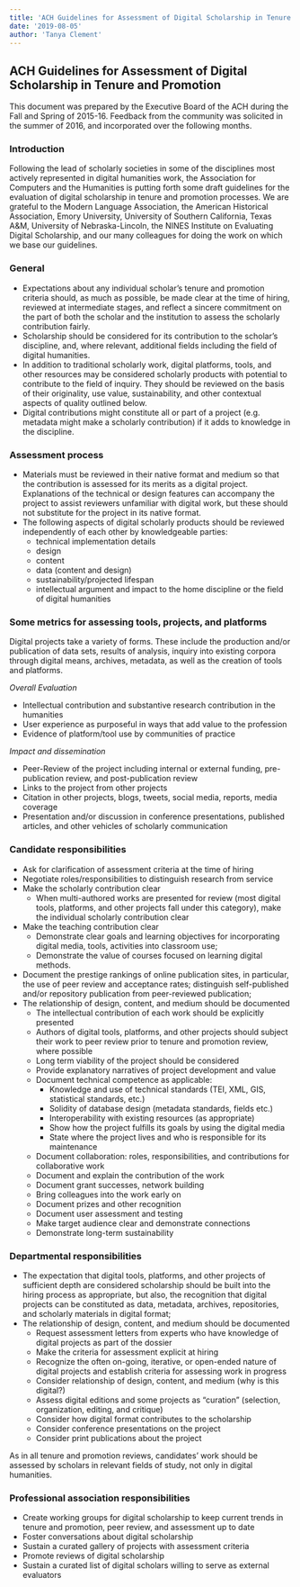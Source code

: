 ```yaml
---
title: 'ACH Guidelines for Assessment of Digital Scholarship in Tenure and Promotion'
date: '2019-08-05'
author: 'Tanya Clement'
---
```

ACH Guidelines for Assessment of Digital Scholarship in Tenure and Promotion 
-----------------------------------------------------------------------------

This document was prepared by the Executive Board of the ACH during the Fall and Spring of 2015-16. Feedback from the community was solicited in the summer of 2016, and incorporated over the following months.

### Introduction

Following the lead of scholarly societies in some of the disciplines most actively represented in digital humanities work, the Association for Computers and the Humanities is putting forth some draft guidelines for the evaluation of digital scholarship in tenure and promotion processes. We are grateful to the Modern Language Association, the American Historical Association, Emory University, University of Southern California, Texas A&amp;M, University of Nebraska-Lincoln, the NINES Institute on Evaluating Digital Scholarship, and our many colleagues for doing the work on which we base our guidelines.

### General

- Expectations about any individual scholar’s tenure and promotion criteria should, as much as possible, be made clear at the time of hiring, reviewed at intermediate stages, and reflect a sincere commitment on the part of both the scholar and the institution to assess the scholarly contribution fairly.
- Scholarship should be considered for its contribution to the scholar’s discipline, and, where relevant, additional fields including the field of digital humanities.
- In addition to traditional scholarly work, digital platforms, tools, and other resources may be considered scholarly products with potential to contribute to the field of inquiry. They should be reviewed on the basis of their originality, use value, sustainability, and other contextual aspects of quality outlined below.
- Digital contributions might constitute all or part of a project (e.g. metadata might make a scholarly contribution) if it adds to knowledge in the discipline.

### Assessment process

- Materials must be reviewed in their native format and medium so that the contribution is assessed for its merits as a digital project. Explanations of the technical or design features can accompany the project to assist reviewers unfamiliar with digital work, but these should not substitute for the project in its native format.
- The following aspects of digital scholarly products should be reviewed independently of each other by knowledgeable parties: 
  - technical implementation details
  - design
  - content
  - data (content and design)
  - sustainability/projected lifespan
  - intellectual argument and impact to the home discipline or the field of digital humanities

### Some metrics for assessing tools, projects, and platforms

Digital projects take a variety of forms. These include the production and/or publication of data sets, results of analysis, inquiry into existing corpora through digital means, archives, metadata, as well as the creation of tools and platforms.

*Overall Evaluation*

- Intellectual contribution and substantive research contribution in the humanities
- User experience as purposeful in ways that add value to the profession
- Evidence of platform/tool use by communities of practice

*Impact and dissemination*

- Peer-Review of the project including internal or external funding, pre-publication review, and post-publication review
- Links to the project from other projects
- Citation in other projects, blogs, tweets, social media, reports, media coverage
- Presentation and/or discussion in conference presentations, published articles, and other vehicles of scholarly communication

### Candidate responsibilities

- Ask for clarification of assessment criteria at the time of hiring
- Negotiate roles/responsibilities to distinguish research from service
- Make the scholarly contribution clear 
  - When multi-authored works are presented for review (most digital tools, platforms, and other projects fall under this category), make the individual scholarly contribution clear
- Make the teaching contribution clear 
  - Demonstrate clear goals and learning objectives for incorporating digital media, tools, activities into classroom use;
  - Demonstrate the value of courses focused on learning digital methods.
- Document the prestige rankings of online publication sites, in particular, the use of peer review and acceptance rates; distinguish self-published and/or repository publication from peer-reviewed publication;
- The relationship of design, content, and medium should be documented 
  - The intellectual contribution of each work should be explicitly presented
  - Authors of digital tools, platforms, and other projects should subject their work to peer review prior to tenure and promotion review, where possible
  - Long term viability of the project should be considered
  - Provide explanatory narratives of project development and value
  - Document technical competence as applicable: 
      - Knowledge and use of technical standards (TEI, XML, GIS, statistical standards, etc.)
      - Solidity of database design (metadata standards, fields etc.)
      - Interoperability with existing resources (as appropriate)
      - Show how the project fulfills its goals by using the digital media
      - State where the project lives and who is responsible for its maintenance
  - Document collaboration: roles, responsibilities, and contributions for collaborative work
  - Document and explain the contribution of the work
  - Document grant successes, network building
  - Bring colleagues into the work early on
  - Document prizes and other recognition
  - Document user assessment and testing
  - Make target audience clear and demonstrate connections
  - Demonstrate long-term sustainability

### Departmental responsibilities

- The expectation that digital tools, platforms, and other projects of sufficient depth are considered scholarship should be built into the hiring process as appropriate, but also, the recognition that digital projects can be constituted as data, metadata, archives, repositories, and scholarly materials in digital format;
- The relationship of design, content, and medium should be documented 
  - Request assessment letters from experts who have knowledge of digital projects as part of the dossier
  - Make the criteria for assessment explicit at hiring
  - Recognize the often on-going, iterative, or open-ended nature of digital projects and establish criteria for assessing work in progress
  - Consider relationship of design, content, and medium (why is this digital?)
  - Assess digital editions and some projects as “curation” (selection, organization, editing, and critique)
  - Consider how digital format contributes to the scholarship
  - Consider conference presentations on the project
  - Consider print publications about the project

As in all tenure and promotion reviews, candidates’ work should be assessed by scholars in relevant fields of study, not only in digital humanities.

### Professional association responsibilities

- Create working groups for digital scholarship to keep current trends in tenure and promotion, peer review, and assessment up to date
- Foster conversations about digital scholarship
- Sustain a curated gallery of projects with assessment criteria
- Promote reviews of digital scholarship
- Sustain a curated list of digital scholars willing to serve as external evaluators
